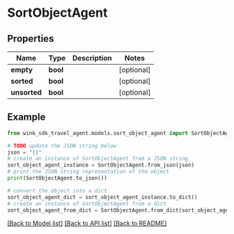 # SortObjectAgent


## Properties

Name | Type | Description | Notes
------------ | ------------- | ------------- | -------------
**empty** | **bool** |  | [optional] 
**sorted** | **bool** |  | [optional] 
**unsorted** | **bool** |  | [optional] 

## Example

```python
from wink_sdk_travel_agent.models.sort_object_agent import SortObjectAgent

# TODO update the JSON string below
json = "{}"
# create an instance of SortObjectAgent from a JSON string
sort_object_agent_instance = SortObjectAgent.from_json(json)
# print the JSON string representation of the object
print(SortObjectAgent.to_json())

# convert the object into a dict
sort_object_agent_dict = sort_object_agent_instance.to_dict()
# create an instance of SortObjectAgent from a dict
sort_object_agent_from_dict = SortObjectAgent.from_dict(sort_object_agent_dict)
```
[[Back to Model list]](../README.md#documentation-for-models) [[Back to API list]](../README.md#documentation-for-api-endpoints) [[Back to README]](../README.md)



